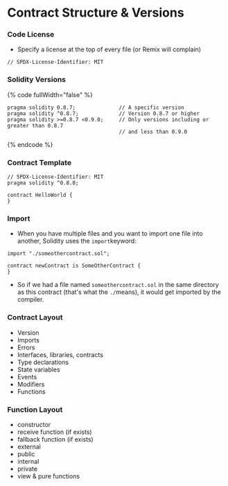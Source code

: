 # Contract Structure & Versions

### Code License

* Specify a license at the top of every file (or Remix will complain)

```solidity
// SPDX-License-Identifier: MIT
```

### Solidity Versions

{% code fullWidth="false" %}
```solidity
pragma solidity 0.8.7;              // A specific version
pragma solidity ^0.8.7;             // Version 0.8.7 or higher
pragma solidity >=0.8.7 <0.9.0;     // Only versions including or greater than 0.8.7 
                                    // and less than 0.9.0
```
{% endcode %}

### Contract Template

```solidity
// SPDX-License-Identifier: MIT
pragma solidity ^0.8.0;

contract HelloWorld {
}
```

### Import

* When you have multiple files and you want to import one file into another, Solidity uses the `import`keyword:

```solidity
import "./someothercontract.sol";

contract newContract is SomeOtherContract {
}
```

* So if we had a file named `someothercontract.sol` in the same directory as this contract (that's what the `./`means), it would get imported by the compiler.

### Contract Layout

* Version
* Imports
* Errors
* Interfaces, libraries, contracts
* Type declarations
* State variables
* Events
* Modifiers
* Functions

### Function Layout

* constructor
* receive function (if exists)
* fallback function (if exists)
* external
* public
* internal
* private
* view & pure functions

